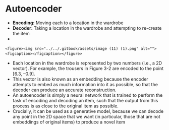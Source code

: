 # Autoencoder

* **Encoding:** Moving each to a location in the wardrobe
* **Decoder:** Taking a location in the wardrobe and attempting to re-create the item
*

    <figure><img src="../../.gitbook/assets/image (11) (1).png" alt=""><figcaption></figcaption></figure>
* Each location in the wardrobe is represented by two numbers (i.e., a 2D vector). For example, the trousers in Figure 3-2 are encoded to the point \[6.3, –0.9].&#x20;
* This vector is also known as an embedding because the encoder attempts to embed as much information into it as possible, so that the decoder can produce an accurate reconstruction.
* An autoencoder is simply a neural network that is trained to perform the task of encoding and decoding an item, such that the output from this process is as close to the original item as possible.&#x20;
* Crucially, it can be used as a generative model, because we can decode any point in the 2D space that we want (in particular, those that are not embeddings of original items) to produce a novel item
